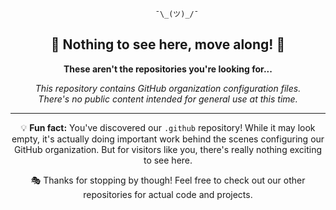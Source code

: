 <div align="center">
  
```
    ¯\_(ツ)_/¯
```

## 🚫 Nothing to see here, move along! 👋

**These aren't the repositories you're looking for...**

_This repository contains GitHub organization configuration files._  
_There's no public content intended for general use at this time._

---

💡 **Fun fact:** You've discovered our `.github` repository! While it may look empty, it's actually doing important work behind the scenes configuring our GitHub organization. But for visitors like you, there's really nothing exciting to see here. 

🎭 Thanks for stopping by though! Feel free to check out our other repositories for actual code and projects.</div>
